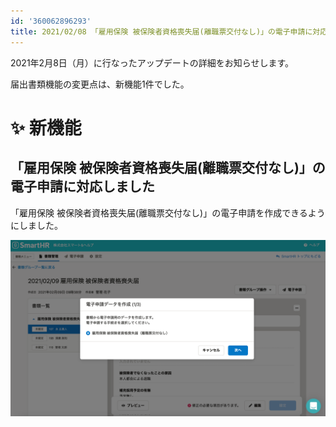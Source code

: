 ```yaml
---
id: '360062896293'
title: 2021/02/08 「雇用保険 被保険者資格喪失届(離職票交付なし)」の電子申請に対応しました
---
```

2021年2月8日（月）に行なったアップデートの詳細をお知らせします。

届出書類機能の変更点は、新機能1件でした。

# ✨ 新機能

## 「雇用保険 被保険者資格喪失届(離職票交付なし)」の電子申請に対応しました

「雇用保険 被保険者資格喪失届(離職票交付なし)」の電子申請を作成できるようにしました。

![__________2021-02-09_9_38_28.png](./__________2021-02-09_9_38_28.png)
